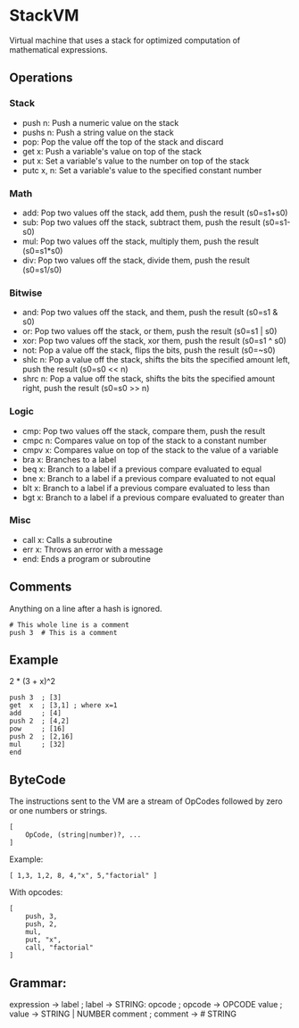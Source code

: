 # StackVM

Virtual machine that uses a stack for optimized computation of mathematical expressions. 

## Operations

### Stack
- push n: Push a numeric value on the stack
- pushs n: Push a string value on the stack
- pop: Pop the value off the top of the stack and discard
- get x: Push a variable's value on top of the stack
- put x: Set a variable's value to the number on top of the stack
- putc x, n: Set a variable's value to the specified constant number

### Math
- add: Pop two values off the stack, add them, push the result (s0=s1+s0)
- sub: Pop two values off the stack, subtract them, push the result (s0=s1-s0)
- mul: Pop two values off the stack, multiply them, push the result (s0=s1*s0)
- div: Pop two values off the stack, divide them, push the result (s0=s1/s0)

### Bitwise
- and: Pop two values off the stack, and them, push the result (s0=s1 & s0)
- or: Pop two values off the stack, or them, push the result (s0=s1 | s0)
- xor: Pop two values off the stack, xor them, push the result (s0=s1 ^ s0)
- not: Pop a value off the stack, flips the bits, push the result (s0=~s0)
- shlc n: Pop a value off the stack, shifts the bits the specified amount left, push the result (s0=s0 << n)
- shrc n: Pop a value off the stack, shifts the bits the specified amount right, push the result (s0=s0 >> n)

### Logic
- cmp: Pop two values off the stack, compare them, push the result
- cmpc n: Compares value on top of the stack to a constant number
- cmpv x: Compares value on top of the stack to the value of a variable
- bra x: Branches to a label
- beq x: Branch to a label if a previous compare evaluated to equal
- bne x: Branch to a label if a previous compare evaluated to not equal
- blt x: Branch to a label if a previous compare evaluated to less than
- bgt x: Branch to a label if a previous compare evaluated to greater than

### Misc
- call x: Calls a subroutine
- err x: Throws an error with a message
- end: Ends a program or subroutine

## Comments
Anything on a line after a hash is ignored.

```
# This whole line is a comment
push 3  # This is a comment
```

## Example

2 * (3 + x)^2

    push 3  ; [3]
    get  x  ; [3,1] ; where x=1
    add     ; [4]
    push 2  ; [4,2]
    pow     ; [16]
    push 2  ; [2,16]
    mul     ; [32]
    end

## ByteCode
The instructions sent to the VM are a stream of OpCodes followed by zero or one numbers or strings.
```
[
    OpCode, (string|number)?, ...
]
```

Example:

```
[ 1,3, 1,2, 8, 4,"x", 5,"factorial" ]
```

With opcodes:
```
[
    push, 3,
    push, 2,
    mul,
    put, "x",
    call, "factorial"
]
```

## Grammar:

expression     → label ;
label          → STRING: opcode ;
opcode         → OPCODE value ;
value          → STRING | NUMBER comment ;
comment        → # STRING
